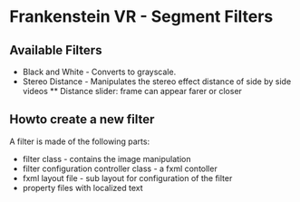 # Frankenstein VR - Segment Filters

## Available Filters

* Black and White - Converts to grayscale.
* Stereo Distance - Manipulates the stereo effect distance of side by side videos
** Distance slider: frame can appear farer or closer

## Howto create a new filter

A filter is made of the following parts:
* filter class - contains the image manipulation
* filter configuration controller class - a fxml contoller
* fxml layout file - sub layout for configuration of the filter
* property files with localized text

